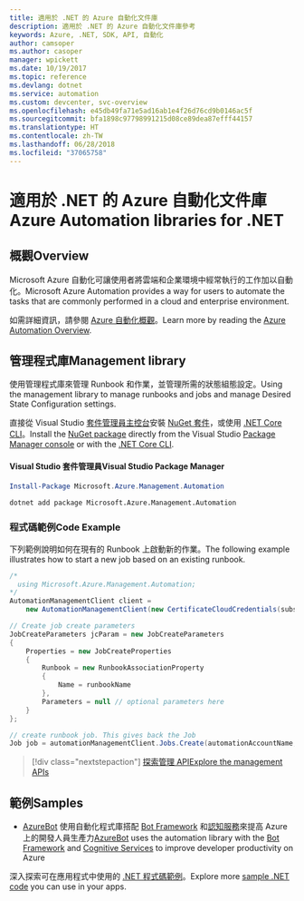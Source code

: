 ```yaml
---
title: 適用於 .NET 的 Azure 自動化文件庫
description: 適用於 .NET 的 Azure 自動化文件庫參考
keywords: Azure, .NET, SDK, API, 自動化
author: camsoper
ms.author: casoper
manager: wpickett
ms.date: 10/19/2017
ms.topic: reference
ms.devlang: dotnet
ms.service: automation
ms.custom: devcenter, svc-overview
ms.openlocfilehash: e45db49fa71e5ad16ab1e4f26d76cd9b0146ac5f
ms.sourcegitcommit: bfa1898c97798991215d08ce89dea87efff44157
ms.translationtype: HT
ms.contentlocale: zh-TW
ms.lasthandoff: 06/28/2018
ms.locfileid: "37065758"
---
```

# <a name="azure-automation-libraries-for-net"></a><span data-ttu-id="7b0f4-104">適用於 .NET 的 Azure 自動化文件庫</span><span class="sxs-lookup"><span data-stu-id="7b0f4-104">Azure Automation libraries for .NET</span></span>

## <a name="overview"></a><span data-ttu-id="7b0f4-105">概觀</span><span class="sxs-lookup"><span data-stu-id="7b0f4-105">Overview</span></span>

<span data-ttu-id="7b0f4-106">Microsoft Azure 自動化可讓使用者將雲端和企業環境中經常執行的工作加以自動化。</span><span class="sxs-lookup"><span data-stu-id="7b0f4-106">Microsoft Azure Automation provides a way for users to automate the tasks that are commonly performed in a cloud and enterprise environment.</span></span> 

<span data-ttu-id="7b0f4-107">如需詳細資訊，請參閱 [Azure 自動化概觀](/azure/automation/automation-intro)。</span><span class="sxs-lookup"><span data-stu-id="7b0f4-107">Learn more by reading the [Azure Automation Overview](/azure/automation/automation-intro).</span></span>

## <a name="management-library"></a><span data-ttu-id="7b0f4-108">管理程式庫</span><span class="sxs-lookup"><span data-stu-id="7b0f4-108">Management library</span></span>

<span data-ttu-id="7b0f4-109">使用管理程式庫來管理 Runbook 和作業，並管理所需的狀態組態設定。</span><span class="sxs-lookup"><span data-stu-id="7b0f4-109">Using the management library to manage runbooks and jobs and manage Desired State Configuration settings.</span></span>

<span data-ttu-id="7b0f4-110">直接從 Visual Studio [套件管理員主控台][PackageManager]安裝 [NuGet 套件](https://www.nuget.org/packages/Microsoft.Azure.Management.Automation)，或使用 [.NET Core CLI][DotNetCLI]。</span><span class="sxs-lookup"><span data-stu-id="7b0f4-110">Install the [NuGet package](https://www.nuget.org/packages/Microsoft.Azure.Management.Automation) directly from the Visual Studio [Package Manager console][PackageManager] or with the [.NET Core CLI][DotNetCLI].</span></span>

#### <a name="visual-studio-package-manager"></a><span data-ttu-id="7b0f4-111">Visual Studio 套件管理員</span><span class="sxs-lookup"><span data-stu-id="7b0f4-111">Visual Studio Package Manager</span></span>

```powershell
Install-Package Microsoft.Azure.Management.Automation
```

```bash
dotnet add package Microsoft.Azure.Management.Automation
```

### <a name="code-example"></a><span data-ttu-id="7b0f4-112">程式碼範例</span><span class="sxs-lookup"><span data-stu-id="7b0f4-112">Code Example</span></span>

<span data-ttu-id="7b0f4-113">下列範例說明如何在現有的 Runbook 上啟動新的作業。</span><span class="sxs-lookup"><span data-stu-id="7b0f4-113">The following example illustrates how to start a new job based on an existing runbook.</span></span>

```csharp
/*
  using Microsoft.Azure.Management.Automation;
*/
AutomationManagementClient client =
    new AutomationManagementClient(new CertificateCloudCredentials(subscriptionId, cert));

// Create job create parameters
JobCreateParameters jcParam = new JobCreateParameters
{
    Properties = new JobCreateProperties
    {
        Runbook = new RunbookAssociationProperty
        {
            Name = runbookName
        },
        Parameters = null // optional parameters here
    }
};

// create runbook job. This gives back the Job
Job job = automationManagementClient.Jobs.Create(automationAccountName, jcParam).Job;
```

> [!div class="nextstepaction"]
> [<span data-ttu-id="7b0f4-114">探索管理 API</span><span class="sxs-lookup"><span data-stu-id="7b0f4-114">Explore the management APIs</span></span>](/dotnet/api/overview/azure/automation/management)

## <a name="samples"></a><span data-ttu-id="7b0f4-115">範例</span><span class="sxs-lookup"><span data-stu-id="7b0f4-115">Samples</span></span>

* <span data-ttu-id="7b0f4-116">[AzureBot](https://github.com/Microsoft/AzureBot) 使用自動化程式庫搭配 [Bot Framework](https://docs.microsoft.com/bot-framework/) 和[認知服務](/cognitive-services)來提高 Azure 上的開發人員生產力</span><span class="sxs-lookup"><span data-stu-id="7b0f4-116">[AzureBot](https://github.com/Microsoft/AzureBot) uses the automation library with the [Bot Framework](https://docs.microsoft.com/bot-framework/) and [Cognitive Services](/cognitive-services) to improve developer productivity on Azure</span></span>

<span data-ttu-id="7b0f4-117">深入探索可在應用程式中使用的 [.NET 程式碼範例](https://azure.microsoft.com/resources/samples/?platform=dotnet)。</span><span class="sxs-lookup"><span data-stu-id="7b0f4-117">Explore more [sample .NET code](https://azure.microsoft.com/resources/samples/?platform=dotnet) you can use in your apps.</span></span>

[PackageManager]: https://docs.microsoft.com/nuget/tools/package-manager-console
[DotNetCLI]: https://docs.microsoft.com/dotnet/core/tools/dotnet-add-package
